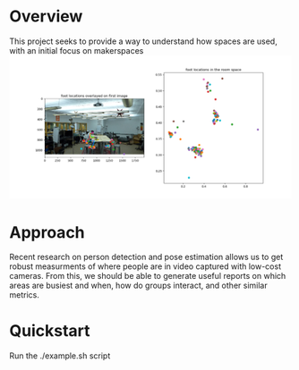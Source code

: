 # Overview
This project seeks to provide a way to understand how spaces are used, with an initial focus on makerspaces
![An example output](data/room_utilization.png?raw=true "Title")

# Approach
Recent research on person detection and pose estimation allows us to get robust measurments of where people are in video captured with low-cost cameras. From this, we should be able to generate useful reports on which areas are busiest and when, how do groups interact, and other similar metrics. 
# Quickstart
Run the ./example.sh script
